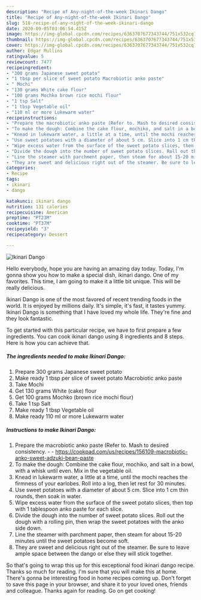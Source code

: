 ```yaml
---
description: "Recipe of Any-night-of-the-week Ikinari Dango"
title: "Recipe of Any-night-of-the-week Ikinari Dango"
slug: 518-recipe-of-any-night-of-the-week-ikinari-dango
date: 2020-09-05T03:06:54.415Z
image: https://img-global.cpcdn.com/recipes/6363707677343744/751x532cq70/ikinari-dango-recipe-main-photo.jpg
thumbnail: https://img-global.cpcdn.com/recipes/6363707677343744/751x532cq70/ikinari-dango-recipe-main-photo.jpg
cover: https://img-global.cpcdn.com/recipes/6363707677343744/751x532cq70/ikinari-dango-recipe-main-photo.jpg
author: Edgar Mullins
ratingvalue: 5
reviewcount: 7477
recipeingredient:
- "300 grams Japanese sweet potato"
- "1 tbsp per slice of sweet potato Macrobiotic anko paste"
- " Mochi"
- "130 grams White cake flour"
- "100 grams Mochko brown rice mochi flour"
- "1 tsp Salt"
- "1 tbsp Vegetable oil"
- "110 ml or more Lukewarm water"
recipeinstructions:
- "Prepare the macrobiotic anko paste (Refer to. Mash to desired consistency.  https://cookpad.com/us/recipes/156109-macrobiotic-anko-sweet-adzuki-bean-paste"
- "To make the dough: Combine the cake flour, mochiko, and salt in a bowl, with a whisk until even. Mix in the vegetable oil."
- "Knead in lukewarm water, a little at a time, until the mochi reaches the firmness of your earlobes. Roll into a log, then let rest for 30 minutes."
- "Use sweet potatoes with a diameter of about 5 cm. Slice into 1 cm thin rounds, then soak in water."
- "Wipe excess water from the surface of the sweet potato slices, then top with 1 tablespoon anko paste for each slice."
- "Divide the dough into the number of sweet potato slices. Roll out the dough with a rolling pin, then wrap the sweet potatoes with the anko side down."
- "Line the steamer with parchment paper, then steam for about 15-20 minutes until the sweet potatoes become soft."
- "They are sweet and delicious right out of the steamer. Be sure to leave ample space between the dango or else they will stick together."
categories:
- Recipe
tags:
- ikinari
- dango

katakunci: ikinari dango 
nutrition: 131 calories
recipecuisine: American
preptime: "PT23M"
cooktime: "PT37M"
recipeyield: "3"
recipecategory: Dessert

---
```



![Ikinari Dango](https://img-global.cpcdn.com/recipes/6363707677343744/751x532cq70/ikinari-dango-recipe-main-photo.jpg)

Hello everybody, hope you are having an amazing day today. Today, I'm gonna show you how to make a special dish, ikinari dango. One of my favorites. This time, I am going to make it a little bit unique. This will be really delicious.

Ikinari Dango is one of the most favored of recent trending foods in the world. It is enjoyed by millions daily. It's simple, it's fast, it tastes yummy. Ikinari Dango is something that I have loved my whole life. They're fine and they look fantastic.




To get started with this particular recipe, we have to first prepare a few ingredients. You can cook ikinari dango using 8 ingredients and 8 steps. Here is how you can achieve that.

<!--inarticleads1-->

##### The ingredients needed to make Ikinari Dango:

1. Prepare 300 grams Japanese sweet potato
1. Make ready 1 tbsp per slice of sweet potato Macrobiotic anko paste
1. Take  Mochi
1. Get 130 grams White (cake) flour
1. Get 100 grams Mochko (brown rice mochi flour)
1. Take 1 tsp Salt
1. Make ready 1 tbsp Vegetable oil
1. Make ready 110 ml or more Lukewarm water




<!--inarticleads2-->

##### Instructions to make Ikinari Dango:

1. Prepare the macrobiotic anko paste (Refer to. Mash to desired consistency. -  - https://cookpad.com/us/recipes/156109-macrobiotic-anko-sweet-adzuki-bean-paste
1. To make the dough: Combine the cake flour, mochiko, and salt in a bowl, with a whisk until even. Mix in the vegetable oil.
1. Knead in lukewarm water, a little at a time, until the mochi reaches the firmness of your earlobes. Roll into a log, then let rest for 30 minutes.
1. Use sweet potatoes with a diameter of about 5 cm. Slice into 1 cm thin rounds, then soak in water.
1. Wipe excess water from the surface of the sweet potato slices, then top with 1 tablespoon anko paste for each slice.
1. Divide the dough into the number of sweet potato slices. Roll out the dough with a rolling pin, then wrap the sweet potatoes with the anko side down.
1. Line the steamer with parchment paper, then steam for about 15-20 minutes until the sweet potatoes become soft.
1. They are sweet and delicious right out of the steamer. Be sure to leave ample space between the dango or else they will stick together.




So that's going to wrap this up for this exceptional food ikinari dango recipe. Thanks so much for reading. I'm sure that you will make this at home. There's gonna be interesting food in home recipes coming up. Don't forget to save this page in your browser, and share it to your loved ones, friends and colleague. Thanks again for reading. Go on get cooking!
